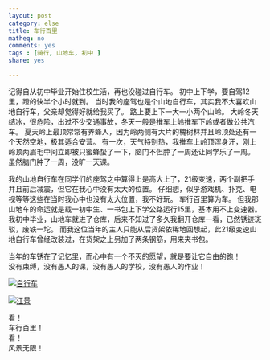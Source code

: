 ```yaml
---
layout: post 
category: else
title: 车行百里 
matheq: no
comments: yes
tags : [骑行, 山地车, 初中 ]  
share: yes

---
```


记得自从初中毕业开始住校生活，再也没碰过自行车。
初中上下学，要自驾12里，蹬的快半个小时就到。
当时我的座驾也是个山地自行车，其实我不大喜欢山地自行车，父亲却觉得好就给我买了。
路上要上下一大一小两个山岭。
大岭冬天结冰，很危险，出过不少交通事故，冬天一般是推车上岭推车下岭或者做公共汽车。
夏天岭上最顶常常有养蜂人，因为岭两侧有大片的槐树林并且岭顶处还有一个天然空地，极其适合安营。
有一次，天气特别热，我推车上岭顶浑身汗，刚上岭顶两眉毛中间立即被只蜜蜂蛰了一下，脑门不但肿了一周还让同学乐了一周。
虽然脑门肿了一周，没旷一天课。

我的山地自行车在同学们的座驾之中算得上是高大上了，21级变速，两个副把手并且前后减震，但它在我心中没有太大的位置。
仔细想，似乎游戏机、扑克、电视等等这些在当时我心中也没有太大位置，我不好玩。
车行百里算为车。
但我那山地车的命运就是载一初中生、一书包上下学公路运行15里，基本用不上变速器。
我初中毕业，山地车就进了仓库，后来不知过了多久我翻开仓库一看，已然锈迹斑驳，废铁一坨。
而我这位当年的主人只能从后货架依稀地回想起，此21级变速山地自行车曾经改装过，在货架之上另加了两条钢筋，用来夹书包。

当年的车锈在了记忆里，而心中有一个不灭的愿望，就是要让它自由的跑！  
没有束缚，没有愚人的课，没有愚人的学校，没有愚人的作业！

<a class="fancybox" rel="gallary1" href="https://2s66lw.blu.livefilestore.com/y2pi-KiUfYjFl4rPAAQKSOBDemAtBU921cXx7gyq2BJDakoV7-CVbK80I4JxXvIM8fYxMeoreYshWLjaroauCLY7ljOXDm1aYJriDRqOF7Zb60/IMG_0246.JPG" title="自行车"><img src="https://2s66lw.blu.livefilestore.com/y2pi-KiUfYjFl4rPAAQKSOBDemAtBU921cXx7gyq2BJDakoV7-CVbK80I4JxXvIM8fYxMeoreYshWLjaroauCLY7ljOXDm1aYJriDRqOF7Zb60/IMG_0246.JPG" alt="自行车"/></a>

<a class="fancybox" rel="gallary1" href="https://2s66lw.blu.livefilestore.com/y2puWXWHZ2OW9seA5rDhkfSX3y5zAP5dltKycW2hGNtahl2FfAXUk_bf0_1YUQ8SXuurYcvpfLNDTq3dYO7IcdixiVJ23ExggeoJoG7Tn1gSWw/IMG_0208.JPG" title="江景"><img src="https://2s66lw.blu.livefilestore.com/y2puWXWHZ2OW9seA5rDhkfSX3y5zAP5dltKycW2hGNtahl2FfAXUk_bf0_1YUQ8SXuurYcvpfLNDTq3dYO7IcdixiVJ23ExggeoJoG7Tn1gSWw/IMG_0208.JPG" alt="江景"/></a>


看！  
车行百里！  
看！  
风景无限！
